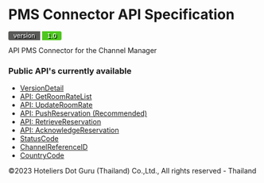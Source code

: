 # PMS Connector API Specification

<div style="font-family: 'DejaVu Sans', Verdana, Geneva, sans-serif; font-size: 12px;">
    <span style="background-color: #595958; color: #ffffff; padding: 2px 10px; text-shadow: 2px 2px #000000; border-radius: 3px 0 0 3px">version</span>
    <span style="background-color: #4dc71e; color: #ffffff; padding: 2px 10px; text-shadow: 2px 2px #000000; border-radius: 0 3px 3px 0">1.0</span>
</div>

API PMS Connector for the Channel Manager

### Public API's currently available

* [VersionDetail](apis/version-detail.md)
* [API: GetRoomRateList](apis/get-room-rate-list.md)
* [API: UpdateRoomRate](apis/update-room-rate.md)
* [API: PushReservation (Recommended)](apis/push-reservation.md)
* [API: RetrieveReservation](apis/retrieve-reservation.md)
* [API: AcknowledgeReservation](apis/acknowledge-reservation.md)
* [StatusCode](apis/status-code.md)
* [ChannelReferenceID](apis/channel-reference-id.md)
* [CountryCode](apis/country-code.md)

©2023 Hoteliers Dot Guru (Thailand) Co.,Ltd., All rights reserved - Thailand
